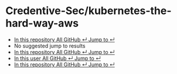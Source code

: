 # Credentive-Sec/kubernetes-the-hard-way-aws

*  [ In this repository All GitHub ↵ Jump to ↵](credentive-sec-kubernetes-the-hard-way-aws.md)
*  No suggested jump to results
*  [ In this repository All GitHub ↵ Jump to ↵](credentive-sec-kubernetes-the-hard-way-aws.md)
*  [ In this user All GitHub ↵ Jump to ↵](credentive-sec-kubernetes-the-hard-way-aws.md)
*  [ In this repository All GitHub ↵ Jump to ↵](credentive-sec-kubernetes-the-hard-way-aws.md)

